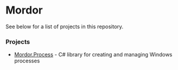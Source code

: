 # Mordor

See below for a list of projects in this repository.

### Projects

* [Mordor.Process](../master/src/Mordor.Process) - C# library for creating and managing Windows processes
